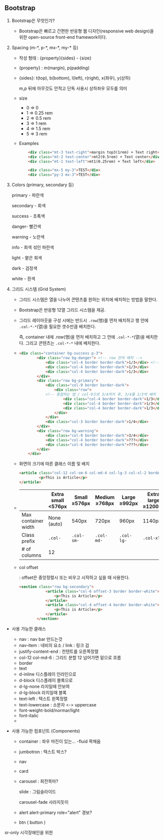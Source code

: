 ## Bootstrap

1. Bootstrap은 무엇인가?

   - Bootstrap은 빠르고 간편한 반응형 웹 디자인(responsive web design)을 위한 open-source front-end framework이다.

   

2. Spacing (m-\*, p-\*, mx-\*, my-\* 등)

   - 작성 형태 : {property}{sides} - {size}

   - {property} : m(margin), p(padding)

   - {sides}:  t(top), b(bottom), l(left), r(right), x(좌우), y(상하) 

     m,p 뒤에 아무것도 안적고 단독 사용시 상하좌우 모두를 의미

   - size 

     - 0  => 0
     - 1 => 0.25 rem
     - 2 => 0.5 rem
     - 3 => 1 rem
     - 4 => 1.5 rem
     - 5 => 3 rem

   - Examples

     ```html
         <div class="mt-3 text-right">margin top3(1rem) + Text right</div>
         <div class="mt-2 text-center">mt2(0.5rem) + Text center</div>
         <div class="mt-1 text-left">mt1(0.25rem) + Text left</div>
     
         <div class="mx-5 my-3">TEST</div>
         <div class="py-3 mx-3">TEST</div>
     ```

     

3. Colors (primary, secondary 등)

   primary - 파란색

   secondary - 회색

   success - 초록색

   danger- 빨간색

   warning - 노란색

   info -  회색 섞인 파란색

   light - 옅은 회색

   dark - 검정색

   white - 흰색

   

4. 그리드 시스템 (Grid System)

   - 그리드 시스템은 열을 나누어 콘텐츠를 원하는 위치에 배치하는 방법을 말한다.

   - Bootstrap은 반응형 12열 그리드 시스템을 제공.

   - 그리드 레이아웃을 구성 시에는 반드시 `.row`(행)를 먼저 배치하고 행 안에 `.col-*-*`(열)을 필요한 갯수만큼 배치한다. 

     즉, container 내에 .row(행)을 먼저 배치하고 그 안에 `.col-*-*`(열)을 배치한다. 그리고 콘텐츠는 `.col-*-*` 내에 배치한다.

   - ```html
     <div class="container bg-success p-3">
             <div class="row bg-danger"> <!-- row 먼저 배치 -->
                 <div class="col-4 border border-dark">1/3</div> <!-- col -->
                 <div class="col-4 border border-dark">1/3</div>
                 <div class="col-4 border border-dark">1/3</div>
             </div>
             <div class="row bg-primary">
                 <div class="col-9 border border-dark">
                     <div class="row">
                 <!-- 중첩하는 법 / col-9으로 3/4차지 후, 3/4를 1/3씩 배치 -->
                         <div class="col-4 border border-dark">1/3</div>
                         <div class="col-4 border border-dark">1/3</div>
                         <div class="col-4 border border-dark">1/3</div>
                     </div>
                 </div>
                 <div class="col-3 border border-dark">1/4</div>
             </div>
             <div class="row bg-warning">
                 <div class="col-9 border border-dark">3/4</div>
                 <div class="col-4 border border-dark">???</div>
                 <div class="col-6 border border-dark">???</div>
             </div>
         </div>
     ```

   - 화면의 크기에 따른 클래스 이름 및 배치

     ```html
     <article class="col-12 col-sm-6 col-md-4 col-lg-3 col-xl-2 border border-light text-white">
              <p>This is Article</p>
     </article> 
     ```

     

   - |                     | Extra small <576px | Small ≥576px | Medium ≥768px | Large ≥992px | Extra large ≥1200px |
     | ------------------- | ------------------ | ------------ | ------------- | ------------ | ------------------- |
     | Max container width | None (auto)        | 540px        | 720px         | 960px        | 1140px              |
     | Class prefix        | `.col-`            | `.col-sm-`   | `.col-md-`    | `.col-lg-`   | `.col-xl-`          |
     | # of columns        | 12                 |              |               |              |                     |

   - col offset

     : offset은 중앙정렬시 또는 비우고 시작하고 싶을 때 사용한다.

     ```html
     <section class="row bg-secondary">
                 <article class="col-6 offset-3 border border-white">
                     <p>This is Article</p>
                 </article>
                 <article class="col-4 offset-4 border border-white">
                     <p>This is Article</p>
                 </article>
             </section>
     ```

     

- 사용 가능한 클래스
  - nav : nav bar 만드는것
  - nav-item : 네비의 요소 / link : 링크 검
  - justify-content-end : 컨텐트를 오른쪽정렬
  - col-12 col-md-6 : 그리드 분할 12 넘어가면 밑으로 흐름
  - border
  - text
  - d-inline 디스플레이 인라인으로
  - d-block 디스플레이 블록으로
  - d-lg-none 라지일때 안보여 
  - d-lg-block 라지일때 블록
  - text-left : 텍스트 왼쪽정렬
  - text-lowercase : 소문자 <-> uppercase
  - font-weight-bold/normar/light
  - font-italic
  - 
  
- 사용 가능한 컴포넌트 (Components) 
  
  - container : 좌우 마진이 있는... -fluid 꽉채움
  
  - jumbotron : 텍스트 박스?
  
  - nav
  
  - card
  
  - carousel : 회전목마? 
  
    slide : 그림슬라이드
  
    carousel-fade 사라지듯이
  
  - alert alert-primary role="alert" 경보?
  
  - btn ( button )



sr-only 시각장애인을 위한